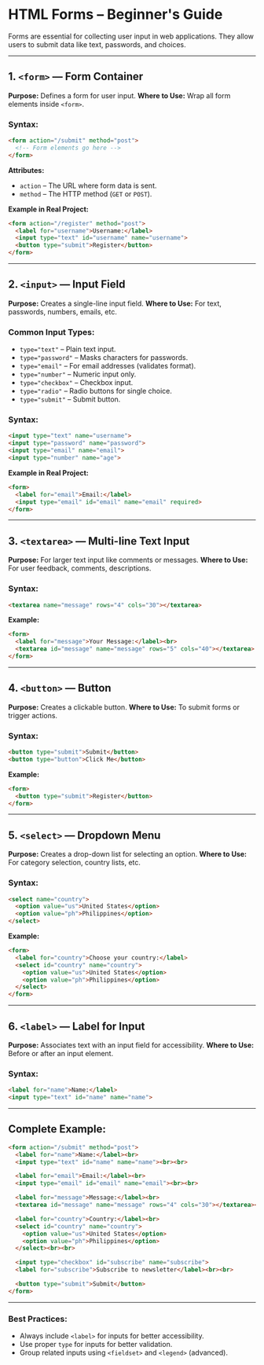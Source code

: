 
#  HTML Forms – Beginner's Guide

Forms are essential for collecting user input in web applications. They allow users to submit data like text, passwords, and choices.

---

## 1. `<form>` — Form Container
**Purpose:** Defines a form for user input.
**Where to Use:** Wrap all form elements inside `<form>`.

###  Syntax:
```html
<form action="/submit" method="post">
  <!-- Form elements go here -->
</form>
```

**Attributes:**
- `action` – The URL where form data is sent.
- `method` – The HTTP method (`GET` or `POST`).

**Example in Real Project:**
```html
<form action="/register" method="post">
  <label for="username">Username:</label>
  <input type="text" id="username" name="username">
  <button type="submit">Register</button>
</form>
```

---

## 2. `<input>` — Input Field
**Purpose:** Creates a single-line input field.
**Where to Use:** For text, passwords, numbers, emails, etc.

###  Common Input Types:
- `type="text"` – Plain text input.
- `type="password"` – Masks characters for passwords.
- `type="email"` – For email addresses (validates format).
- `type="number"` – Numeric input only.
- `type="checkbox"` – Checkbox input.
- `type="radio"` – Radio buttons for single choice.
- `type="submit"` – Submit button.

###  Syntax:
```html
<input type="text" name="username">
<input type="password" name="password">
<input type="email" name="email">
<input type="number" name="age">
```

**Example in Real Project:**
```html
<form>
  <label for="email">Email:</label>
  <input type="email" id="email" name="email" required>
</form>
```

---

## 3. `<textarea>` — Multi-line Text Input
**Purpose:** For larger text input like comments or messages.
**Where to Use:** For user feedback, comments, descriptions.

###  Syntax:
```html
<textarea name="message" rows="4" cols="30"></textarea>
```

**Example:**
```html
<form>
  <label for="message">Your Message:</label><br>
  <textarea id="message" name="message" rows="5" cols="40"></textarea>
</form>
```

---

## 4. `<button>` — Button
**Purpose:** Creates a clickable button.
**Where to Use:** To submit forms or trigger actions.

###  Syntax:
```html
<button type="submit">Submit</button>
<button type="button">Click Me</button>
```

**Example:**
```html
<form>
  <button type="submit">Register</button>
</form>
```

---

## 5. `<select>` — Dropdown Menu
**Purpose:** Creates a drop-down list for selecting an option.
**Where to Use:** For category selection, country lists, etc.

###  Syntax:
```html
<select name="country">
  <option value="us">United States</option>
  <option value="ph">Philippines</option>
</select>
```

**Example:**
```html
<form>
  <label for="country">Choose your country:</label>
  <select id="country" name="country">
    <option value="us">United States</option>
    <option value="ph">Philippines</option>
  </select>
</form>
```

---

## 6. `<label>` — Label for Input
**Purpose:** Associates text with an input field for accessibility.
**Where to Use:** Before or after an input element.

###  Syntax:
```html
<label for="name">Name:</label>
<input type="text" id="name" name="name">
```

---

##  Complete Example:
```html
<form action="/submit" method="post">
  <label for="name">Name:</label><br>
  <input type="text" id="name" name="name"><br><br>

  <label for="email">Email:</label><br>
  <input type="email" id="email" name="email"><br><br>

  <label for="message">Message:</label><br>
  <textarea id="message" name="message" rows="4" cols="30"></textarea><br><br>

  <label for="country">Country:</label><br>
  <select id="country" name="country">
    <option value="us">United States</option>
    <option value="ph">Philippines</option>
  </select><br><br>

  <input type="checkbox" id="subscribe" name="subscribe">
  <label for="subscribe">Subscribe to newsletter</label><br><br>

  <button type="submit">Submit</button>
</form>
```

---

###  Best Practices:
- Always include `<label>` for inputs for better accessibility.
- Use proper `type` for inputs for better validation.
- Group related inputs using `<fieldset>` and `<legend>` (advanced).
